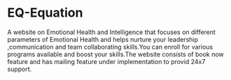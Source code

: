 # EQ-Equation
A website on Emotional Health and Intelligence that focuses on different parameters of Emotional Health and helps nurture your leadership ,communication and team collaborating skills.You can enroll for various programs available and boost your skills.The website consists of book now feature and has mailing feature under implementation to provid 24x7 support.
